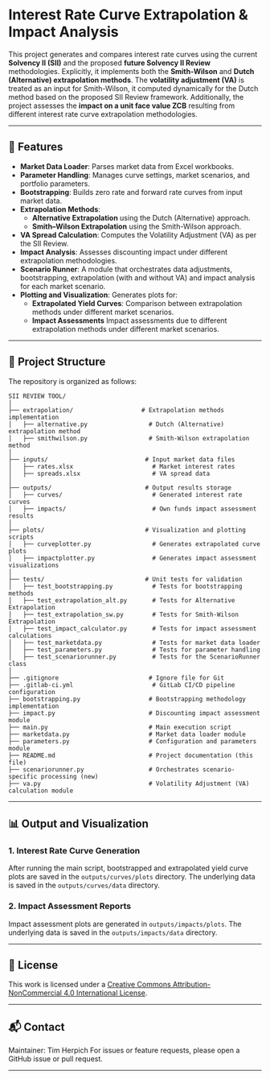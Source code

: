 # Interest Rate Curve Extrapolation & Impact Analysis

This project generates and compares interest rate curves using the current **Solvency II (SII)** and the proposed **future Solvency II Review** methodologies. Explicitly, it implements both the **Smith-Wilson** and **Dutch (Alternative) extrapolation methods**. The **volatility adjustment (VA)** is treated as an input for Smith-Wilson, it computed dynamically for the Dutch method based on the proposed SII Review framework. Additionally, the project assesses the **impact on a unit face value ZCB** resulting from different interest rate curve extrapolation methodologies.

---

## 🚀 Features

- **Market Data Loader**: Parses market data from Excel workbooks.
- **Parameter Handling**: Manages curve settings, market scenarios, and portfolio parameters.
- **Bootstrapping**: Builds zero rate and forward rate curves from input market data.
- **Extrapolation Methods**: 
  - **Alternative Extrapolation** using the Dutch (Alternative) approach.
  - **Smith–Wilson Extrapolation** using the Smith-Wilson approach.
- **VA Spread Calculation**: Computes the Volatility Adjustment (VA) as per the SII Review.
- **Impact Analysis**: Assesses discounting impact under different extrapolation methodologies.
- **Scenario Runner**: A module that orchestrates data adjustments, bootstrapping, extrapolation (with and without VA) and impact analysis for each market scenario.
- **Plotting and Visualization**: Generates plots for:
  - **Extrapolated Yield Curves**: Comparison between extrapolation methods under different market scenarios.
  - **Impact Assessments** Impact assessments due to different extrapolation methods under different market scenarios.
---

## 📁 Project Structure

The repository is organized as follows:

```
SII REVIEW TOOL/
│
├── extrapolation/                   # Extrapolation methods implementation
│   ├── alternative.py                 # Dutch (Alternative) extrapolation method
│   ├── smithwilson.py                 # Smith-Wilson extrapolation method
│
├── inputs/                           # Input market data files
│   ├── rates.xlsx                      # Market interest rates
│   ├── spreads.xlsx                    # VA spread data
│
├── outputs/                          # Output results storage
│   ├── curves/                         # Generated interest rate curves
│   ├── impacts/                        # Own funds impact assessment results
│
├── plots/                            # Visualization and plotting scripts
│   ├── curveplotter.py                 # Generates extrapolated curve plots
│   ├── impactplotter.py                # Generates impact assessment visualizations
│
├── tests/                            # Unit tests for validation
│   ├── test_bootstrapping.py           # Tests for bootstrapping methods
│   ├── test_extrapolation_alt.py       # Tests for Alternative Extrapolation
│   ├── test_extrapolation_sw.py        # Tests for Smith-Wilson Extrapolation
│   ├── test_impact_calculator.py       # Tests for impact assessment calculations
│   ├── test_marketdata.py              # Tests for market data loader
│   ├── test_parameters.py              # Tests for parameter handling
│   ├── test_scenariorunner.py          # Tests for the ScenarioRunner class
│
├── .gitignore                         # Ignore file for Git
├── .gitlab-ci.yml                      # GitLab CI/CD pipeline configuration
├── bootstrapping.py                   # Bootstrapping methodology implementation
├── impact.py                          # Discounting impact assessment module
├── main.py                            # Main execution script
├── marketdata.py                      # Market data loader module
├── parameters.py                      # Configuration and parameters module
├── README.md                          # Project documentation (this file)
├── scenariorunner.py                  # Orchestrates scenario-specific processing (new)
├── va.py                              # Volatility Adjustment (VA) calculation module
```

---

## 📊 Output and Visualization

### **1. Interest Rate Curve Generation**
After running the main script, bootstrapped and extrapolated yield curve plots are saved in the `outputs/curves/plots` directory.
The underlying data is saved in the `outputs/curves/data` directory.

### **2. Impact Assessment Reports**
Impact assessment plots are generated in `outputs/impacts/plots`.
The underlying data is saved in the `outputs/impacts/data` directory.

---

## 📜 License

This work is licensed under a [Creative Commons Attribution-NonCommercial 4.0 International License](https://creativecommons.org/licenses/by-nc/4.0/).

---

## 📬 Contact

Maintainer: Tim Herpich
For issues or feature requests, please open a GitHub issue or pull request.

---
